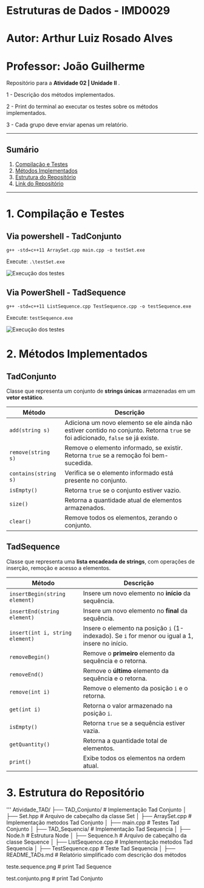 # Estruturas de Dados - IMD0029
# Autor: Arthur Luiz Rosado Alves
# Professor: João Guilherme

Repositório para a **Atividade 02 | Unidade II** .

1 - Descrição dos métodos implementados. 

2 - Print do terminal ao executar os testes sobre os métodos implementados. 

3 - Cada grupo deve enviar apenas um relatório. 

---

##  Sumário
1. [Compilação e Testes](#c1)  
2. [Métodos Implementados](#c2)  
3. [Estrutura do Repositório](#c3)  
4. [Link do Repositório](#c4)  

---

# <a name="c1"></a>1. Compilação e Testes

## Via powershell - TadConjunto

``` g++ -std=c++11 ArraySet.cpp main.cpp -o testSet.exe ```

Execute: ``` .\testSet.exe ```

<img src="test.conjunto.png" alt="Execução dos testes">

## Via PowerShell - TadSequence

``` g++ -std=c++11 ListSequence.cpp TestSequence.cpp -o testSequence.exe ```

Execute: ``` testSequence.exe ```

<img src="teste.sequence.png" alt="Execução dos testes">

# <a name="c2"></a>2. Métodos Implementados

## TadConjunto

Classe que representa um conjunto de **strings únicas** armazenadas em um **vetor estático**.

| Método | Descrição |
|--------|------------|
| `add(string s)` | Adiciona um novo elemento se ele ainda não estiver contido no conjunto. Retorna `true` se foi adicionado, `false` se já existe. |
| `remove(string s)` | Remove o elemento informado, se existir. Retorna `true` se a remoção foi bem-sucedida. |
| `contains(string s)` | Verifica se o elemento informado está presente no conjunto. |
| `isEmpty()` | Retorna `true` se o conjunto estiver vazio. |
| `size()` | Retorna a quantidade atual de elementos armazenados. |
| `clear()` | Remove todos os elementos, zerando o conjunto. |

## TadSequence

Classe que representa uma **lista encadeada de strings**, com operações de inserção, remoção e acesso a elementos.

| Método | Descrição |
|--------|------------|
| `insertBegin(string element)` | Insere um novo elemento no **início** da sequência. |
| `insertEnd(string element)` | Insere um novo elemento no **final** da sequência. |
| `insert(int i, string element)` | Insere o elemento na posição `i` (1-indexado). Se `i` for menor ou igual a 1, insere no início. |
| `removeBegin()` | Remove o **primeiro** elemento da sequência e o retorna. |
| `removeEnd()` | Remove o **último** elemento da sequência e o retorna. |
| `remove(int i)` | Remove o elemento da posição `i` e o retorna. |
| `get(int i)` | Retorna o valor armazenado na posição `i`. |
| `isEmpty()` | Retorna `true` se a sequência estiver vazia. |
| `getQuantity()` | Retorna a quantidade total de elementos. |
| `print()` | Exibe todos os elementos na ordem atual. |

# <a name="c3"></a>3. Estrutura do Repositório

''' Atividade_TAD/
├── TAD_Conjunto/                 # Implementação Tad Conjunto
│   ├── Set.hpp                   # Arquivo de cabeçalho da classe Set
│   ├── ArraySet.cpp              # Implementação metodos Tad Conjunto
│   ├── main.cpp                  # Testes Tad Conjunto
│
├── TAD_Sequencia/                # Implementação Tad Sequencia
│   ├── Node.h                    # Estrutura Node
│   ├── Sequence.h                # Arquivo de cabeçalho da classe Sequence
│   ├── ListSequence.cpp          # Implementação metodos Tad Sequencia
│   ├── TestSequence.cpp          # Teste Tad Sequencia
│
├── README_TADs.md                # Relatório simplificado com descrição dos métodos

teste.sequence.png # print Tad Sequence

test.conjunto.png # print Tad Conjunto
